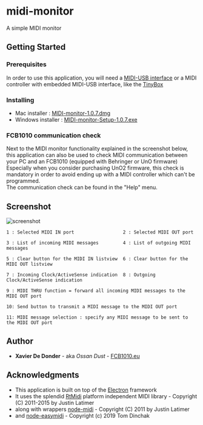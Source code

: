 # midi-monitor

A simple MIDI monitor

## Getting Started

### Prerequisites

In order to use this application, you will need a [MIDI-USB interface](https://google.com/search?q=midi-usb+interface&tbm=isch) 
or a MIDI controller with embedded MIDI-USB interface, like the [TinyBox](https://www.tinybox.rocks)

### Installing

* Mac installer : [MIDI-monitor-1.0.7.dmg](https://github.com/ossandust/midi-monitor/releases/download/v1.0.7/MIDI.monitor-1.0.7.dmg)
* Windows installer : [MIDI-monitor-Setup-1.0.7.exe](https://github.com/ossandust/midi-monitor/releases/download/v1.0.7/MIDI.monitor.Setup.1.0.7.exe)

### FCB1010 communication check

Next to the MIDI monitor functionality explained in the screenshot below, this application can also be used to check MIDI communication between your PC and an FCB1010 (equipped with Behringer or UnO firmware)
Especially when you consider purchasing UnO2 firmware, this check is mandatory in order to avoid ending up with a MIDI controller which can't be programmed.<BR>
The communication check can be found in the "Help" menu.

## Screenshot

![screenshot](http://fcb1010.eu/img/monitor_screenshot.png)

    1 : Selected MIDI IN port                  2 : Selected MIDI OUT port

    3 : List of incoming MIDI messages         4 : List of outgoing MIDI messages

    5 : Clear button for the MIDI IN listview  6 : Clear button for the MIDI OUT listview

    7 : Incoming Clock/ActiveSense indication  8 : Outgoing Clock/ActiveSense indication

    9 : MIDI THRU function = forward all incoming MIDI messages to the MIDI OUT port
  
    10: Send button to transmit a MIDI message to the MIDI OUT port
    
    11: MIDI message selection : specify any MIDI message to be sent to the MIDI OUT port
  
    


## Author

* **Xavier De Donder** - aka *Ossan Dust* - [FCB1010.eu](https://www.fcb1010.eu)

## Acknowledgments

* This application is built on top of the [Electron](https://www.electronjs.org/) framework
* It uses the splendid [RtMidi](https://www.music.mcgill.ca/~gary/rtmidi/) platform independent MIDI library - Copyright (C) 2011-2015 by Justin Latimer
* along with wrappers [node-midi](https://github.com/justinlatimer/node-midi) - Copyright (C) 2011 by Justin Latimer
* and [node-easymidi](https://github.com/dinchak/node-easymidi) - Copyright (c) 2019 Tom Dinchak 
